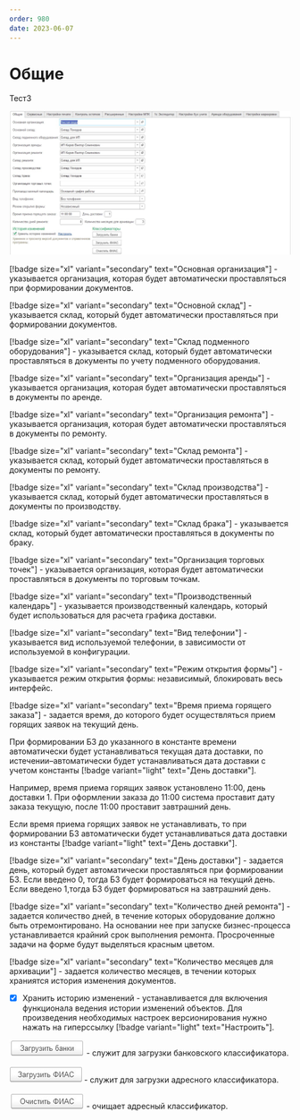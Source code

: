 ```yaml
---
order: 980
date: 2023-06-07
---
```

# Общие

Тест3

![](/images/Настройки_общие.jpg)

[!badge size="xl" variant="secondary" text="Основная организация"] - указывается организация, которая будет автоматически проставляться при формировании документов.

[!badge size="xl" variant="secondary" text="Основной склад"] - указывается склад, который будет автоматически проставляться при формировании документов.

[!badge size="xl" variant="secondary" text="Склад подменного оборудования"] - указывается склад, который будет автоматически проставляться в документы по учету подменного оборудования.

[!badge size="xl" variant="secondary" text="Организация аренды"] - указывается организация, которая будет автоматически проставляться в документы по аренде.

[!badge size="xl" variant="secondary" text="Организация ремонта"] - указывается организация, которая будет автоматически проставляться в документы по ремонту.

[!badge size="xl" variant="secondary" text="Склад ремонта"] - указывается склад, который будет автоматически проставляться в документы по ремонту.

[!badge size="xl" variant="secondary" text="Склад производства"] - указывается склад, который будет автоматически проставляться в документы по производству.

[!badge size="xl" variant="secondary" text="Склад брака"] - указывается склад, который будет автоматически проставляться в документы по браку.

[!badge size="xl" variant="secondary" text="Организация торговых точек"] - указывается организация, которая будет автоматически проставляться в документы по торговым точкам.

[!badge size="xl" variant="secondary" text="Производственный календарь"] - указывается производственный календарь, который будет использоваться для расчета графика доставки.

[!badge size="xl" variant="secondary" text="Вид телефонии"] - указывается вид используемой телефонии, в зависимости от используемой в конфигурации.

[!badge size="xl" variant="secondary" text="Режим открытия формы"] - указывается режим открытия формы: независимый, блокировать весь интерфейс.

[!badge size="xl" variant="secondary" text="Время приема горящего заказа"] - задается время, до которого будет осуществляться прием горящих заявок на текущий день. 

При формировании БЗ до указанного в константе времени автоматически будет устанавливаться текущая дата доставки, по истечении–автоматически будет устанавливаться дата доставки с учетом константы [!badge variant="light" text="День доставки"]. 

Например, время приема горящих заявок установлено 11:00, день доставки 1. При оформлении заказа до 11:00 система проставит дату заказа текущую, после 11:00 проставит завтрашний день. 

Если время приема горящих заявок не устанавливать, то при формировании БЗ автоматически будет устанавливаться дата доставки из константы [!badge variant="light" text="День доставки"].

[!badge size="xl" variant="secondary" text="День доставки"] - задается день, который будет автоматически проставляться при формировании БЗ. Если введено 0, тогда БЗ будет формироваться на текущий день. Если введено 1,тогда БЗ будет формироваться на завтрашний день.

[!badge size="xl" variant="secondary" text="Количество дней ремонта"] - задается количество дней, в течение которых оборудование должно быть отремонтировано. На основании нее при запуске бизнес-процесса устанавливается крайний срок выполнения ремонта. Просроченные задачи на форме будут выделяться красным цветом.

[!badge size="xl" variant="secondary" text="Количество месяцев для архивации"] - задается количество месяцев, в течении которых храниятся история изменения документов.

- [x] Хранить историю изменений - устанавливается для включения функционала ведения истории изменений объектов. Для произведения необходимых настроек версионирования нужно нажать на гиперссылку [!badge variant="light" text="Настроить"].

![](/images/Загрузить_банки.jpg) - служит для загрузки банковского классификатора. 

![](/images/Загрузить_ФИАС.jpg) - служит для загрузки адресного классификатора. 

![](/images/Очистить_ФИАС.jpg) - очищает адресный классификатор.
